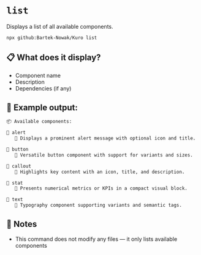 # `list`

Displays a list of all available components.

```bash
npx github:Bartek-Nowak/Kuro list
```

## 📋 What does it display?

- Component name
- Description
- Dependencies (if any)


## 🧪 Example output:

```bash
📦 Available components:

🔹 alert
   📝 Displays a prominent alert message with optional icon and title.

🔹 button
   📝 Versatile button component with support for variants and sizes.

🔹 callout
   📝 Highlights key content with an icon, title, and description.

🔹 stat
   📝 Presents numerical metrics or KPIs in a compact visual block.

🔹 text
   📝 Typography component supporting variants and semantic tags.
```

## 🔧 Notes

- This command does not modify any files — it only lists available components

